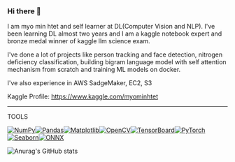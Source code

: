 ### Hi there 👋

I am myo min htet and self learner at DL(Computer Vision and NLP). I've been learning DL almost two years and I am a kaggle notebook expert and bronze medal winner of kaggle llm science exam.

I've done a lot of projects like person tracking and face detection, nitrogen deficiency classification, building bigram language model with self attention mechanism from scratch and training ML models on docker.

I've also experience in AWS SadgeMaker, EC2, S3


Kaggle Profile: https://www.kaggle.com/myominhtet

_______________________________________________________________________________________________________________________________________________________________________


TOOLS

[![NumPy](https://img.shields.io/badge/NumPy-1.21.0-blue.svg)](https://github.com/numpy/numpy)[![Pandas](https://img.shields.io/badge/Pandas-1.3.5-blue.svg)](https://github.com/pandas-dev/pandas)[![Matplotlib](https://img.shields.io/badge/Matplotlib-3.5.1-blue.svg)](https://github.com/matplotlib/matplotlib)[![OpenCV](https://img.shields.io/badge/OpenCV-4.5.4-blue.svg)](https://github.com/opencv/opencv)[![TensorBoard](https://img.shields.io/badge/TensorBoard-2.8.0-blue.svg)](https://github.com/tensorflow/tensorboard)[![PyTorch](https://img.shields.io/badge/PyTorch-1.9.0-blue.svg)](https://github.com/pytorch/pytorch)[![Seaborn](https://img.shields.io/badge/Seaborn-0.11.2-blue.svg)](https://github.com/mwaskom/seaborn)[![ONNX](https://img.shields.io/badge/ONNX-1.11.0-blue.svg)](https://github.com/onnx/onnx)


![Anurag's GitHub stats](https://github-readme-stats.vercel.app/api?username=myominhtet&theme=dark&show_icons=true)
